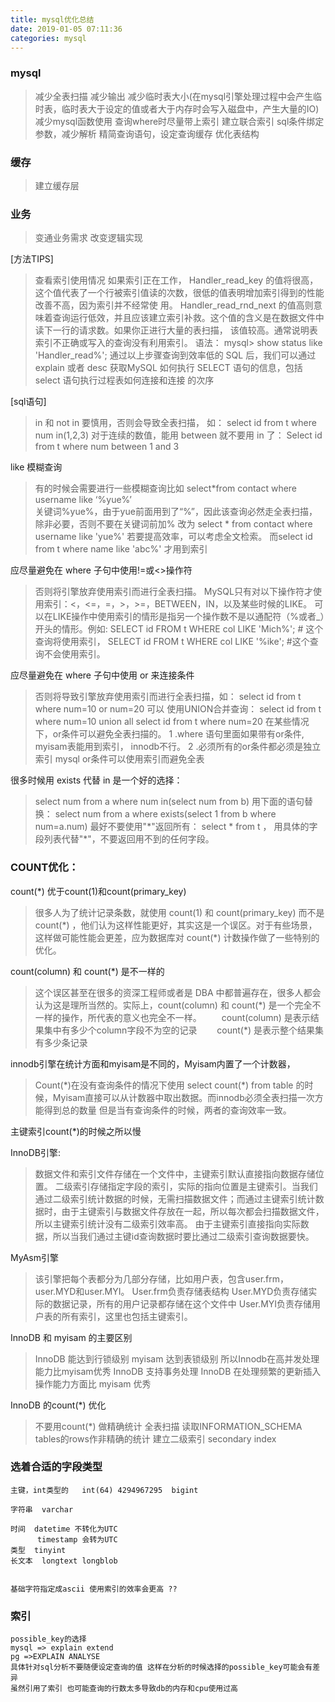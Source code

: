 ```yaml
---
title: mysql优化总结
date: 2019-01-05 07:11:36
categories: mysql
---
```



### mysql
>减少全表扫描
减少输出
减少临时表大小(在mysql引擎处理过程中会产生临时表，临时表大于设定的值或者大于内存时会写入磁盘中，产生大量的IO)
减少mysql函数使用
查询where时尽量带上索引
建立联合索引
sql条件绑定参数，减少解析
精简查询语句，设定查询缓存
优化表结构

### 缓存
>建立缓存层

### 业务
>变通业务需求
改变逻辑实现

<!--more-->
[方法TIPS]

>查看索引使用情况
        如果索引正在工作， Handler_read_key 的值将很高，这个值代表了一个行被索引值读的次数，很低的值表明增加索引得到的性能改善不高，因为索引并不经常使 用。
Handler_read_rnd_next 的值高则意味着查询运行低效，并且应该建立索引补救。这个值的含义是在数据文件中读下一行的请求数。如果你正进行大量的表扫描，
该值较高。通常说明表索引不正确或写入的查询没有利用索引。
       语法：
        mysql> show status like 'Handler_read%';
通过以上步骤查询到效率低的 SQL 后，我们可以通过 explain 或者 desc 获取MySQL 如何执行 SELECT 语句的信息，包括 select 语句执行过程表如何连接和连接 的次序

[sql语句]

>in 和 not in 要慎用，否则会导致全表扫描，
如：
select id from t where num in(1,2,3)
对于连续的数值，能用 between 就不要用 in 了：
Select id from t where num between 1 and 3

like 模糊查询
>有的时候会需要进行一些模糊查询比如
select*from contact where username like ‘%yue%’	 
关键词%yue%，由于yue前面用到了“%”，因此该查询必然走全表扫描，除非必要，否则不要在关键词前加%
改为
select * from contact where username like 'yue%'
若要提高效率，可以考虑全文检索。
而select id from t where name like 'abc%' 才用到索引

应尽量避免在 where 子句中使用!=或<>操作符

> 否则将引擎放弃使用索引而进行全表扫描。
MySQL只有对以下操作符才使用索引：<，<=，=，>，>=，BETWEEN，IN，以及某些时候的LIKE。 
可以在LIKE操作中使用索引的情形是指另一个操作数不是以通配符（%或者_）开头的情形。例如:
    SELECT id FROM  t WHERE col LIKE 'Mich%'; #  这个查询将使用索引，
    SELECT id FROM  t WHERE col  LIKE '%ike';   #这个查询不会使用索引。

应尽量避免在 where 子句中使用 or 来连接条件

>否则将导致引擎放弃使用索引而进行全表扫描，如：
select id from t where num=10 or num=20
可以 使用UNION合并查询： select id from t where num=10 union all select id from t where num=20
在某些情况下，or条件可以避免全表扫描的。
1 .where 语句里面如果带有or条件, myisam表能用到索引， innodb不行。
2 .必须所有的or条件都必须是独立索引
mysql or条件可以使用索引而避免全表

很多时候用 exists 代替 in 是一个好的选择：

>select num from a where num in(select num from b)
用下面的语句替换：
select num from a where exists(select 1 from b where num=a.num)
最好不要使用"\*"返回所有： select * from t ，
用具体的字段列表代替"\*"，不要返回用不到的任何字段。


### COUNT优化：
count(*) 优于count(1)和count(primary_key)
>很多人为了统计记录条数，就使用 count(1) 和 count(primary_key) 而不是 count(\*) ，他们认为这样性能更好，其实这是一个误区。对于有些场景，这样做可能性能会更差，应为数据库对 count(\*) 计数操作做了一些特别的优化。

count(column) 和 count(*) 是不一样的
>这个误区甚至在很多的资深工程师或者是 DBA 中都普遍存在，很多人都会认为这是理所当然的。实际上，count(column) 和 count(\*) 是一个完全不一样的操作，所代表的意义也完全不一样。
　　count(column) 是表示结果集中有多少个column字段不为空的记录
　　count(*) 是表示整个结果集有多少条记录

innodb引擎在统计方面和myisam是不同的，Myisam内置了一个计数器，

>Count(\*)在没有查询条件的情况下使用 select count(*) from table 的时候，Myisam直接可以从计数器中取出数据。而innodb必须全表扫描一次方能得到总的数量
但是当有查询条件的时候，两者的查询效率一致。

主键索引count(*)的时候之所以慢

InnoDB引擎:

>数据文件和索引文件存储在一个文件中，主键索引默认直接指向数据存储位置。
二级索引存储指定字段的索引，实际的指向位置是主键索引。当我们通过二级索引统计数据的时候，无需扫描数据文件；而通过主键索引统计数据时，由于主键索引与数据文件存放在一起，所以每次都会扫描数据文件，所以主键索引统计没有二级索引效率高。
由于主键索引直接指向实际数据，所以当我们通过主键id查询数据时要比通过二级索引查询数据要快。

MyAsm引擎

>该引擎把每个表都分为几部分存储，比如用户表，包含user.frm，user.MYD和user.MYI。
User.frm负责存储表结构
User.MYD负责存储实际的数据记录，所有的用户记录都存储在这个文件中
User.MYI负责存储用户表的所有索引，这里也包括主键索引。


InnoDB 和 myisam 的主要区别

>InnoDB 能达到行锁级别  myisam 达到表锁级别 所以Innodb在高并发处理能力比myisam优秀
InnoDB 支持事务处理
InnoDB 在处理频繁的更新插入操作能力方面比 myisam 优秀

InnoDB 的count(*) 优化

>不要用count(*) 做精确统计  全表扫描
读取INFORMATION_SCHEMA tables的rows作非精确的统计
建立二级索引 secondary index

### 选着合适的字段类型

	主键，int类型的   int(64) 4294967295  bigint
	
	字符串  varchar
	
	时间  datetime 不转化为UTC
	      timestamp 会转为UTC
	类型  tinyint 
	长文本  longtext longblob 
	
	
	基础字符指定成ascii 使用索引的效率会更高 ??

### 索引

	possible_key的选择
	mysql => explain extend 
	pg =>EXPLAIN ANALYSE
	具体针对sql分析不要随便设定查询的值 这样在分析的时候选择的possible_key可能会有差异
	虽然引用了索引 也可能查询的行数太多导致db的内存和cpu使用过高

